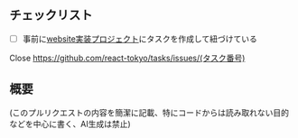 ## チェックリスト

- [ ] 事前に[website実装プロジェクト](https://github.com/orgs/react-tokyo/projects/3)にタスクを作成して紐づけている

Close https://github.com/react-tokyo/tasks/issues/(タスク番号)

## 概要

(このプルリクエストの内容を簡潔に記載、特にコードからは読み取れない目的などを中心に書く、AI生成は禁止)
